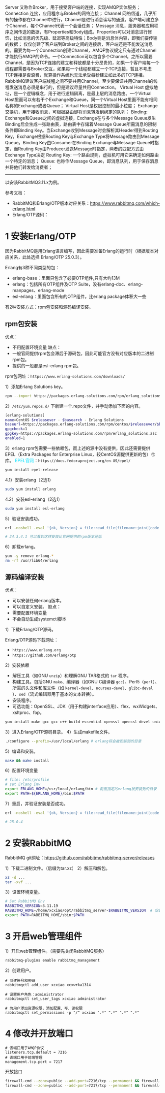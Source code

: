 

Server
又称作Broker，用于接受客户端的连接，实现AMQP实体服务；
Connection
 连接，应用程序与Broker的网络连接；
Channel
 网络信道，几乎所有的操作都在Channel中进行，Channel是进行消息读写的通道。客户端可建立多个Channel，每个Channel代表一个会话任务；
Message
  消息，服务器和应用程序之间传送的数据，有Properties和Body组成。Properties可以对消息进行修饰，比如消息的优先级、延迟等高级特性；Body则是消息体内容，即我们要传输的数据；
       仅仅创建了客户端到Broker之间的连接后，客户端还是不能发送消息的。需要为每一个Connection创建Channel，AMQP协议规定只有通过Channel才能执行AMQP的命令。一个Connection可以包含多个Channel。之所以需要Channel，是因为TCP连接的建立和释放都是十分昂贵的，如果一个客户端每一个线程都需要与Broker交互，如果每一个线程都建立一个TCP连接，暂且不考虑TCP连接是否浪费，就算操作系统也无法承受每秒建立如此多的TCP连接。RabbitMQ建议客户端线程之间不要共用Channel，至少要保证共用Channel的线程发送消息必须是串行的，但是建议尽量共用Connection。
Virtual Host
      虚拟地址，是一个逻辑概念，用于进行逻辑隔离，是最上层的消息路由。一个Virtual Host里面可以有若干个Exchange和Queue，同一个Virtual Host里面不能有相同名称的Exchange或者Queue；
       Virtual Host是权限控制的最小粒度；
Exchange
交换机，用于接收消息，可根据路由键将消息转发到绑定的队列；
Binding:
  Exchange和Queue之间的虚拟连接，Exchange在与多个Message Queue发生Binding后会生成一张路由表，路由表中存储着Message Queue所需消息的限制条件即Binding Key。当Exchange收到Message时会解析其Header得到Routing Key，Exchange根据Routing Key与Exchange Type将Message路由到Message Queue。Binding Key由Consumer在Binding Exchange与Message Queue时指定，而Routing Key由Producer发送Message时指定，两者的匹配方式由Exchange Type决定
Routing Key:
 一个路由规则，虚拟机可用它来确定如何路由一个特定的消息；
Queue:
也称作Message Queue，即消息队列，用于保存消息并将他们转发给消费者；





-- -- 


以安装RabbitMQ3.11.x为例。

参考文档：
- RabbitMQ和Erlang/OTP版本对应关系：https://www.rabbitmq.com/which-erlang.html
- Erlang/OTP源码：


# 1 安装Erlang/OTP

因为RabbitMQ是用Erlang语言编写，因此需要准备Erlang的运行时（根据版本对应关系，此处选择 Erlang/OTP 25.0.3）。

Erlang有3种不同类型的包：
- erlang-base：里面只包含了必要OTP组件,只有大约13M
- erlang：包括所有OTP组件及OTP Suite，没有erlang-doc、erlang-manpages、erlang-mode
- esl-erlang：里面包含所有的OTP组件，比erlang package体积大一些

有2种安装方式：rpm包安装和源码编译安装。

## rpm包安装

优点：
- 不用配置环境变量
缺点：
- 一般官网提供rpm包会滞后于源码包，因此可能官方没有对应版本的二进制rpm包。
- 提供的一般都是esl-erlang rpm包。

rpm包网址：`https://www.erlang-solutions.com/downloads/`

1）添加Erlang Solutions key。
```bash
rpm --import https://packages.erlang-solutions.com/rpm/erlang_solutions.asc
```
2）`/etc/yum.repos.d/` 下新建一个.repo文件，并手动添加下面的内容。
```bash
[erlang-solutions]
name=CentOS $releasever - $basearch - Erlang Solutions
baseurl=https://packages.erlang-solutions.com/rpm/centos/$releasever/$basearch
gpgcheck=1
gpgkey=https://packages.erlang-solutions.com/rpm/erlang_solutions.asc
enabled=1
```
3）erlang rpm包需要一些依赖包，而上述的源中没有提供，因此还需要提供EPEL（Extra Packages for Enterprise Linux，较CentOS源提供更新的包）仓库。
<font color="00E0FF">EPEL官网</font>：`https://docs.fedoraproject.org/en-US/epel/`
```bash
yum install epel-release
```
4.1）安装erlang（2选1）
```bash
sudo yum install erlang
```
4.2）安装esl-erlang（2选1）
```bash
sudo yum install esl-erlang
```
5）验证安装成功。
```bash
erl -noshell -eval '{ok, Version} = file:read_file(filename:join([code:root_dir(), "releases", erlang:system_info(otp_release), "OTP_VERSION"])), io:fwrite(Version), halt().'

# 24.3.4.1 可以看到这样安装比官网提供的rpm版本还低
```
6）卸载erlang。
```bash
yum -y remove erlang-*
rm -rf /usr/lib64/erlang
```



## 源码编译安装

优点：
- 可以安装任何erlang版本。
- 可以自定义安装。
缺点：
- 需要配置环境变量
- 不会自动生成systemctl脚本

1）下载Erlang/OTP源码。

Erlang/OTP源码下载网址：
- `https://www.erlang.org`
- `https://github.com/erlang/otp`

2）安装依赖
- 解压工具（如GNU `unzip`）和理解GNU TAR格式的 `tar` 程序。
- 构建工具。包括GNU `make`、编译器（如GNU C编译器 `gcc`）、Perl5（`perl`）、所需的头文件和库文件（如 `kernel-devel`、`ncurses-devel`、`glibc-devel` ）、`sed`（流式编辑器用于基本的文本转换）。
- 安装程序。
- 可选功能：OpenSSL、JDK（用于构建jinterface应用）、flex、wxWidgets、xsltproc、fop。
```bash
yum install make gcc gcc-c++ build-essential openssl openssl-devel unixODBC unixODBC-devel kernel-devel m4 ncurses-devel
```
3）进入Erlang/OTP源码目录。
4）生成makefile文件。
```bash
./configure --prefix=/usr/local/erlang # erlang将会被安装到的目录
```
5）编译和安装。
```bash
make && make install
```
6）配置环境变量
```bash
# file: /etc/profile
# set Erlang Env 
export ERLANG_HOME=/usr/local/erlang/bin # 前面指定的erlang被安装到的目录
export PATH=${ERLANG_HOME}/bin:$PATH
```
7）重启，并验证安装是否成功。
```bash
erl -noshell -eval '{ok, Version} = file:read_file(filename:join([code:root_dir(), "releases", erlang:system_info(otp_release), "OTP_VERSION"])), io:fwrite(Version), halt().'

# 25.0.4
```

# 2 安装RabbitMQ

RabbitMQ git网址：https://github.com/rabbitmq/rabbitmq-server/releases

1）下载二进制文件。（后缀为tar.xz）
2）解压和解包。
```bash
xz -d ...
tar -xvf ...
```
3）设置环境变量。
```bash
# Set RabbitMQ Env
RABBITMQ_VERSION=3.11.19
RABBITMQ_HOME=/home/xcxiao/opt/rabbitmq_server-$RABBITMQ_VERSION  # 安装目录
export PATH=RABBITMQ_HOME/sbin:$PATH
```

# 3 开启web管理组件

1）开启web管理组件。（需要先关闭RabbitMQ服务）
```bash
rabbitmq-plugins enable rabbitmq_management
```
2）创建用户。
```text
# 创建账号和密码
rabbitmqctl add_user xcxiao xcxwrka1314

# 设置用户角色：administrator
rabbitmqctl set_user_tags xcxiao administrator

# 为用户添加资源权限，添加配置、写、读权限
rabbitmqctl set_permissions -p "/" xcxiao ".*" ".*" ".*" ".*"

```
# 4 修改并开放端口


```text
# 该端口用于AMQP协议
listeners.tcp.default = 7216
# 该端口用于前端管理
management.tcp.port = 7217
```

开放接口
```bash
firewall-cmd --zone=public --add-port=7216/tcp --permanent && firewall-cmd --reload
firewall-cmd --zone=public --add-port=7217/tcp --permanent && firewall-cmd --reload
```